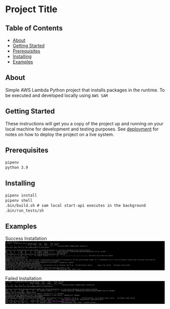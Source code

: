 # Project Title

## Table of Contents

- [About](#about)
- [Getting Started](#getting_started)
- [Prerequisites](#Prerequisites)
- [Installing](#Installing)
- [Examples](#Examples)

## About <a name = "about"></a>

Simple AWS Lambda Python project that installs packages in the runtime. To be executed and developed locally using `AWS SAM`

## Getting Started <a name = "getting_started"></a>

These instructions will get you a copy of the project up and running on your local machine for development and testing purposes. See [deployment](#deployment) for notes on how to deploy the project on a live system.

## Prerequisites

```
pipenv
python 3.9
```

## Installing

```
pipenv install
pipenv shell
.bin/build.sh # sam local start-api executes in the background
.bin/run_tests/sh
```

## Examples
Success Installation
![Alt text](/scr/success.PNG?raw=true "Success Installation")

Failed Installation
![Alt text](/scr/failed.PNG?raw=true "Success Installation")
